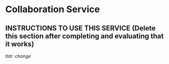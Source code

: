 # Collaboration Service

## INSTRUCTIONS TO USE THIS SERVICE (Delete this section after completing and evaluating that it works)

_tldr: change <TEMPLATE> to whatever your service is wherever you see it (e.g. question)_

1. Update the `/infra` directory
   1. Copy paste this entire directory and rename it to your service name (e.g. questions-service)
   2. Update the README file wherever you see the `<TEMPLATE>` placeholder
   3. Update the `/infra/Pulumi.yaml` file wherever you see the `<TEMPLATE>` placeholder
   4. Update the `/infra/Pulumi.staging.yaml` file wherever you see the `template` placeholder
   5. Update the `/infra/Pulumi.prod.yaml` file wherever you see the `template` placeholder
   6. Update the `/infra/package.json` file wherever you see the `template` placeholder
   7. Update the `/infra/index.ts` file wherever you see the `template` placeholder
2. Update the `/app` directory
   1. Modify the `/app` directory as you need for your application (even if it is not in TypeScript)
   2. If staying in TypeScript, update the `/app/package.json` file wherever you see the `template` placeholder
   3. Ensure that you have a `Dockerfile` for deployment and a `Dockerfile.dev` used for dev
## Todo: Check if dockerfiles work, then continue with step 3
3. Create your Pulumi stacks
   1. In your `/infra` directory, run `pulumi stack init staging` to create the staging stack
   2. In your `/infra` directory, run `pulumi stack init prod` to create the prod stack
   3. Run `pulumi stack ls` to verify that you have created your 2 stacks (the URL should be `https://app.pulumi.com/cs3219/<TEMPLATE>-service-infra/<STACK_NAME>`)
4. Update your Pulumi stack config's secrets
   1. This has to be done because secrets created via the Pulumi stack are per-stack and cannot be copied ver
   2. Ensure you are in the `/infra` directory
   3. First, select the `staging` stack by running `pulumi stack select staging`
   4. Then update the config by running `pulumi config set-all --secret acmEcsCertificateArn=[SECRET_VALUE] --secret hostedZoneId=[SECRET_VALUE]` (For the secret values, please refer to the team's vault)
   5. Then, repeat steps 3 and 4 with the `prod` stack
5. Update the `docker-compose.yml` at the root of the project
   1. Copy the `template-service` service and rename it to your service name (e.g. questions-service)
   2. If you are not using TypeScript, modify it as needed
   3. Change the port host port (the value BEFORE the `:`) to the agreed upon port for your service
6. Create your GitHub workflows
   1. Copy the `.github/workflows/template_service_pull_request.yml` file and rename it to your service name (e.g. `question_service_pull_request.yml`) and update all the `template` placeholders
   2. Copy the `.github/workflows/template_service_push.yml` file and rename it to your service name (e.g. `question_service_push.yml`) and update all the `template` placeholders
7. Verify that everything is working properly
   1. You should be able to run your app alone without Docker (e.g. using `npm run dev` for a TypeScript project)
   2. You should be able to run your app alongside all the other services using the project root's `docker-compose` by running `docker-compose up` (If you encounter any issues with dependencies missing, run `docker-compose down` and then `docker-compose up --build`)
   3. When you push your code to GitHub, the GitHub workflow should run and deploy your service to the staging environment

** Note: Your `/app` directory code does not need to be in TypeScript - your Dockerfile just needs to be working**

## Instructions to run

- Please refer to the [README.md](../README.md) in the root of the project for instructions to run the <TEMPLATE> service

## New environment variables

If you need to add new environment variables, please add them to the following locations:

1. `/backend/<TEMPLATE>-service/app/.env.example` file and commit it. For others to run the service locally.

   1. If the value is a secret, leave it blank and store it with the team's vault (e.g. an API key, secret key, access token, ARN, etc.)
   2. If the value is not a secret, you can leave in the value in the `.env.example` file (e.g. http://localhost:8000, staging, 32, etc.)

2. `/backend/<TEMPLATE>-service/infra/index.ts` under the `Deploy an ECS Service on Fargate to host the application container` comment under the `env` object. For Pulumi to inject the appropriate environment variables during deployment.
